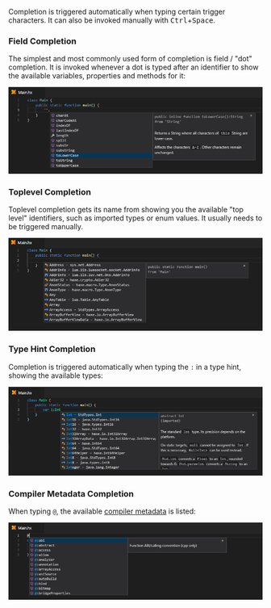 Completion is triggered automatically when typing certain trigger characters. It can also be invoked manually with <kbd>Ctrl</kbd>+<kbd>Space</kbd>.

### Field Completion

The simplest and most commonly used form of completion is field / "dot" completion. It is invoked whenever a dot is typed after an identifier to show the available variables, properties and methods for it:

![](images/completion/field_.png)

### Toplevel Completion

Toplevel completion gets its name from showing you the available "top level" identifiers, such as imported types or enum values. It usually needs to be triggered manually.

![](images/completion/toplevel_.png)

### Type Hint Completion

Completion is triggered automatically when typing the `:` in a type hint, showing the available types:

![](images/completion/type-hint_.png)

### Compiler Metadata Completion

When typing `@`, the available [compiler metadata](https://haxe.org/manual/cr-metadata.html) is listed:

![](images/completion/metadata_.png)